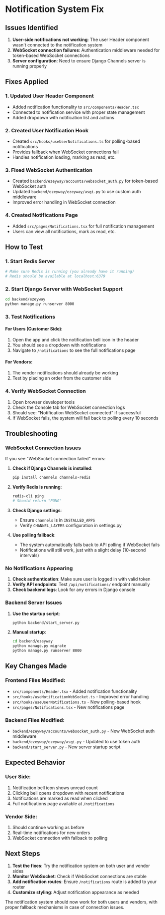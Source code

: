 # Notification System Fix

## Issues Identified

1. **User-side notifications not working**: The user Header component wasn't connected to the notification system
2. **WebSocket connection failures**: Authentication middleware needed for token-based WebSocket connections
3. **Server configuration**: Need to ensure Django Channels server is running properly

## Fixes Applied

### 1. Updated User Header Component
- Added notification functionality to `src/components/Header.tsx`
- Connected to notification service with proper state management
- Added dropdown with notification list and actions

### 2. Created User Notification Hook
- Created `src/hooks/useUserNotifications.ts` for polling-based notifications
- Provides fallback when WebSocket connections fail
- Handles notification loading, marking as read, etc.

### 3. Fixed WebSocket Authentication
- Created `backend/ezeyway/accounts/websocket_auth.py` for token-based WebSocket auth
- Updated `backend/ezeyway/ezeyway/asgi.py` to use custom auth middleware
- Improved error handling in WebSocket connection

### 4. Created Notifications Page
- Added `src/pages/Notifications.tsx` for full notification management
- Users can view all notifications, mark as read, etc.

## How to Test

### 1. Start Redis Server
```bash
# Make sure Redis is running (you already have it running)
# Redis should be available at localhost:6379
```

### 2. Start Django Server with WebSocket Support
```bash
cd backend/ezeyway
python manage.py runserver 8000
```

### 3. Test Notifications

#### For Users (Customer Side):
1. Open the app and click the notification bell icon in the header
2. You should see a dropdown with notifications
3. Navigate to `/notifications` to see the full notifications page

#### For Vendors:
1. The vendor notifications should already be working
2. Test by placing an order from the customer side

### 4. Verify WebSocket Connection
1. Open browser developer tools
2. Check the Console tab for WebSocket connection logs
3. Should see: "Notification WebSocket connected" if successful
4. If WebSocket fails, the system will fall back to polling every 10 seconds

## Troubleshooting

### WebSocket Connection Issues
If you see "WebSocket connection failed" errors:

1. **Check if Django Channels is installed**:
   ```bash
   pip install channels channels-redis
   ```

2. **Verify Redis is running**:
   ```bash
   redis-cli ping
   # Should return "PONG"
   ```

3. **Check Django settings**:
   - Ensure `channels` is in `INSTALLED_APPS`
   - Verify `CHANNEL_LAYERS` configuration in settings.py

4. **Use polling fallback**:
   - The system automatically falls back to API polling if WebSocket fails
   - Notifications will still work, just with a slight delay (10-second intervals)

### No Notifications Appearing
1. **Check authentication**: Make sure user is logged in with valid token
2. **Verify API endpoints**: Test `/api/notifications/` endpoint manually
3. **Check backend logs**: Look for any errors in Django console

### Backend Server Issues
1. **Use the startup script**:
   ```bash
   python backend/start_server.py
   ```

2. **Manual startup**:
   ```bash
   cd backend/ezeyway
   python manage.py migrate
   python manage.py runserver 8000
   ```

## Key Changes Made

### Frontend Files Modified:
- `src/components/Header.tsx` - Added notification functionality
- `src/hooks/useNotificationWebSocket.ts` - Improved error handling
- `src/hooks/useUserNotifications.ts` - New polling-based hook
- `src/pages/Notifications.tsx` - New notifications page

### Backend Files Modified:
- `backend/ezeyway/accounts/websocket_auth.py` - New WebSocket auth middleware
- `backend/ezeyway/ezeyway/asgi.py` - Updated to use token auth
- `backend/start_server.py` - New server startup script

## Expected Behavior

### User Side:
1. Notification bell icon shows unread count
2. Clicking bell opens dropdown with recent notifications
3. Notifications are marked as read when clicked
4. Full notifications page available at `/notifications`

### Vendor Side:
1. Should continue working as before
2. Real-time notifications for new orders
3. WebSocket connection with fallback to polling

## Next Steps

1. **Test the fixes**: Try the notification system on both user and vendor sides
2. **Monitor WebSocket**: Check if WebSocket connections are stable
3. **Add notification routes**: Ensure `/notifications` route is added to your router
4. **Customize styling**: Adjust notification appearance as needed

The notification system should now work for both users and vendors, with proper fallback mechanisms in case of connection issues.